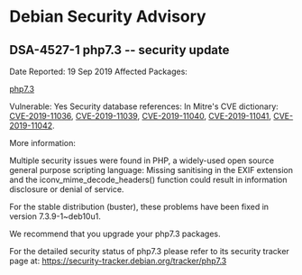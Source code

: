 
Debian Security Advisory
========================


DSA-4527-1 php7.3 -- security update
------------------------------------



Date Reported:
19 Sep 2019
Affected Packages:

[php7.3](https://packages.debian.org/src:php7.3)

Vulnerable:
Yes
Security database references:
In Mitre's CVE dictionary: [CVE-2019-11036](https://security-tracker.debian.org/tracker/CVE-2019-11036), [CVE-2019-11039](https://security-tracker.debian.org/tracker/CVE-2019-11039), [CVE-2019-11040](https://security-tracker.debian.org/tracker/CVE-2019-11040), [CVE-2019-11041](https://security-tracker.debian.org/tracker/CVE-2019-11041), [CVE-2019-11042](https://security-tracker.debian.org/tracker/CVE-2019-11042).  

More information:

Multiple security issues were found in PHP, a widely-used open source
general purpose scripting language: Missing sanitising in the EXIF
extension and the iconv\_mime\_decode\_headers() function could result in
information disclosure or denial of service.


For the stable distribution (buster), these problems have been fixed in
version 7.3.9-1~deb10u1.


We recommend that you upgrade your php7.3 packages.


For the detailed security status of php7.3 please refer to
its security tracker page at:
<https://security-tracker.debian.org/tracker/php7.3>





